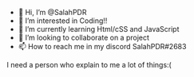 - 👋 Hi, I’m @SalahPDR
- 👀 I’m interested in Coding!!
- 🌱 I’m currently learning Html/cSS and JavaScript
- 💞️ I’m looking to collaborate on a project
- 📫 How to reach me in my discord SalahPDR#2683

<!---
SalahPDR/SalahPDR is a ✨ special ✨ repository because its `README.md` (this file) appears on your GitHub profile.
You can click the Preview link to take a look at your changes.
--->
I need a person who explain to me a lot of things:(
